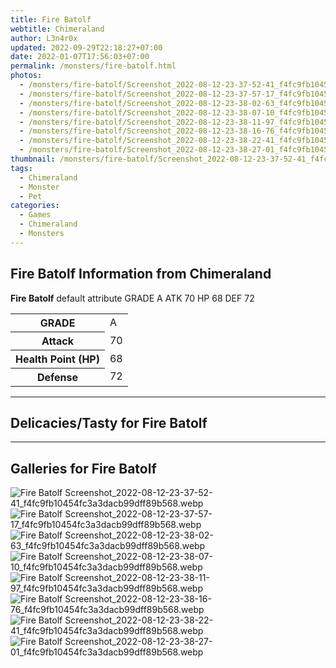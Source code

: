 ```yaml
---
title: Fire Batolf
webtitle: Chimeraland
author: L3n4r0x
updated: 2022-09-29T22:18:27+07:00
date: 2022-01-07T17:56:03+07:00
permalink: /monsters/fire-batolf.html
photos:
  - /monsters/fire-batolf/Screenshot_2022-08-12-23-37-52-41_f4fc9fb10454fc3a3dacb99dff89b568.webp
  - /monsters/fire-batolf/Screenshot_2022-08-12-23-37-57-17_f4fc9fb10454fc3a3dacb99dff89b568.webp
  - /monsters/fire-batolf/Screenshot_2022-08-12-23-38-02-63_f4fc9fb10454fc3a3dacb99dff89b568.webp
  - /monsters/fire-batolf/Screenshot_2022-08-12-23-38-07-10_f4fc9fb10454fc3a3dacb99dff89b568.webp
  - /monsters/fire-batolf/Screenshot_2022-08-12-23-38-11-97_f4fc9fb10454fc3a3dacb99dff89b568.webp
  - /monsters/fire-batolf/Screenshot_2022-08-12-23-38-16-76_f4fc9fb10454fc3a3dacb99dff89b568.webp
  - /monsters/fire-batolf/Screenshot_2022-08-12-23-38-22-41_f4fc9fb10454fc3a3dacb99dff89b568.webp
  - /monsters/fire-batolf/Screenshot_2022-08-12-23-38-27-01_f4fc9fb10454fc3a3dacb99dff89b568.webp
thumbnail: /monsters/fire-batolf/Screenshot_2022-08-12-23-37-52-41_f4fc9fb10454fc3a3dacb99dff89b568.webp
tags:
  - Chimeraland
  - Monster
  - Pet
categories:
  - Games
  - Chimeraland
  - Monsters
---
```


<section id="bootstrap-wrapper"><link rel="stylesheet" href="https://cdn.statically.io/gh/dimaslanjaka/Web-Manajemen/40ac3225/css/bootstrap-4.5-wrapper.css"/><h1>Fire Batolf Information from Chimeraland</h1><p><b>Fire Batolf</b> default attribute GRADE A ATK 70 HP 68 DEF 72<table><tr><th>GRADE</th><td>A</td></tr><tr><th>Attack</th><td>70</td></tr><tr><th>Health Point (HP)</th><td>68</td></tr><tr><th>Defense</th><td>72</td></tr></table></p><hr/><h2>Delicacies/Tasty for Fire Batolf</h2><hr/><div id="gallery"><h2>Galleries for Fire Batolf</h2><div class="row"><div class="col-lg-6 col-12"><img src="/chimeraland/monsters/fire-batolf/Screenshot_2022-08-12-23-37-52-41_f4fc9fb10454fc3a3dacb99dff89b568.webp" alt="Fire Batolf Screenshot_2022-08-12-23-37-52-41_f4fc9fb10454fc3a3dacb99dff89b568.webp"/></div><div class="col-lg-6 col-12"><img src="/chimeraland/monsters/fire-batolf/Screenshot_2022-08-12-23-37-57-17_f4fc9fb10454fc3a3dacb99dff89b568.webp" alt="Fire Batolf Screenshot_2022-08-12-23-37-57-17_f4fc9fb10454fc3a3dacb99dff89b568.webp"/></div><div class="col-lg-6 col-12"><img src="/chimeraland/monsters/fire-batolf/Screenshot_2022-08-12-23-38-02-63_f4fc9fb10454fc3a3dacb99dff89b568.webp" alt="Fire Batolf Screenshot_2022-08-12-23-38-02-63_f4fc9fb10454fc3a3dacb99dff89b568.webp"/></div><div class="col-lg-6 col-12"><img src="/chimeraland/monsters/fire-batolf/Screenshot_2022-08-12-23-38-07-10_f4fc9fb10454fc3a3dacb99dff89b568.webp" alt="Fire Batolf Screenshot_2022-08-12-23-38-07-10_f4fc9fb10454fc3a3dacb99dff89b568.webp"/></div><div class="col-lg-6 col-12"><img src="/chimeraland/monsters/fire-batolf/Screenshot_2022-08-12-23-38-11-97_f4fc9fb10454fc3a3dacb99dff89b568.webp" alt="Fire Batolf Screenshot_2022-08-12-23-38-11-97_f4fc9fb10454fc3a3dacb99dff89b568.webp"/></div><div class="col-lg-6 col-12"><img src="/chimeraland/monsters/fire-batolf/Screenshot_2022-08-12-23-38-16-76_f4fc9fb10454fc3a3dacb99dff89b568.webp" alt="Fire Batolf Screenshot_2022-08-12-23-38-16-76_f4fc9fb10454fc3a3dacb99dff89b568.webp"/></div><div class="col-lg-6 col-12"><img src="/chimeraland/monsters/fire-batolf/Screenshot_2022-08-12-23-38-22-41_f4fc9fb10454fc3a3dacb99dff89b568.webp" alt="Fire Batolf Screenshot_2022-08-12-23-38-22-41_f4fc9fb10454fc3a3dacb99dff89b568.webp"/></div><div class="col-lg-6 col-12"><img src="/chimeraland/monsters/fire-batolf/Screenshot_2022-08-12-23-38-27-01_f4fc9fb10454fc3a3dacb99dff89b568.webp" alt="Fire Batolf Screenshot_2022-08-12-23-38-27-01_f4fc9fb10454fc3a3dacb99dff89b568.webp"/></div></div></div></section>